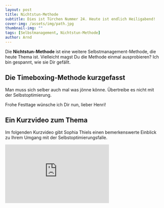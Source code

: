 ```yaml
---
layout: post
title: Nichtstun-Methode
subtitle: Dies ist Türchen Nummer 24. Heute ist endlich Heiligabend!
cover-img: /assets/img/path.jpg
thumbnail-img: ""
tags: [Selbstmanagement, Nichtstun-Methode]
author: Arnd
---
```


Die **Nichtstun-Methode** ist eine weitere Selbstmanagement-Methode, die heute Thema ist. Vielleicht magst Du die Methode einmal ausprobieren? Ich bin gespannt, wie sie Dir gefällt.

## Die Timeboxing-Methode kurzgefasst

Man muss sich selber auch mal was jönne könne. Übertreibe es nicht mit der Selbstoptimierung. 

Frohe Festtage wünsche ich Dir nun, lieber Henri!

## Ein Kurzvideo zum Thema

Im folgenden Kurzvideo gibt Sophia Thiels einen bemerkenswerte Einblick zu Ihrem Umgang mit der Selbstoptimierungsfalle.

<iframe width="336" height="189" src="https://www.youtube.com/embed/9z9am4qAkC8?si=QI9egQwjQ9o3Pk_p" title="YouTube video player" frameborder="0" allow="accelerometer; autoplay; clipboard-write; encrypted-media; gyroscope; picture-in-picture; web-share" referrerpolicy="strict-origin-when-cross-origin" allowfullscreen></iframe>
